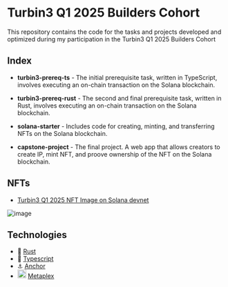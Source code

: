 # Turbin3 Q1 2025 Builders Cohort

This repository contains the code for the tasks and projects developed and optimized during my participation in the Turbin3 Q1 2025 Builders Cohort

## Index

- **turbin3-prereq-ts** - The initial prerequisite task, written in TypeScript, involves executing an on-chain transaction on the Solana blockchain.

- **turbin3-prereq-rust** - The second and final prerequisite task, written in Rust, involves executing an on-chain transaction on the Solana blockchain.

- **solana-starter** - Includes code for creating, minting, and transferring NFTs on the Solana blockchain.

- **capstone-project** - The final project. A web app that allows creators to create IP, mint NFT, and proove ownership of the NFT on the Solana blockchain.

## NFTs

- [Turbin3 Q1 2025 NFT Image on Solana devnet](https://explorer.solana.com/address/AXHN3ZeSikCLUQTR714ZSLDJ6aCyAhw3bMujVX5cWXEa?cluster=devnet)

![image](https://devnet.irys.xyz/6ArMDQqb1gLLa5TA4icZknijqFaqgu2keXYn8SZncgAS)

## Technologies

- 🦀 [Rust](https://www.rust-lang.org/)
- 🚀 [Typescript](https://www.typescriptlang.org/)
- ⚓️ [Anchor](https://www.anchor-lang.com/)
- <img src="https://avatars.githubusercontent.com/u/84874526?s=200&v=4" alt="metaplex" width="20"/> [Metaplex](https://www.metaplex.com/)
